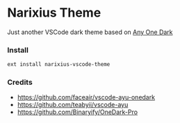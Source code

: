 # Narixius Theme

Just another VSCode dark theme based on [Any One Dark](https://github.com/faceair/vscode-ayu-onedark)

### Install
```bash
ext install narixius-vscode-theme
```

### Credits
- https://github.com/faceair/vscode-ayu-onedark
- https://github.com/teabyii/vscode-ayu
- https://github.com/Binaryify/OneDark-Pro
